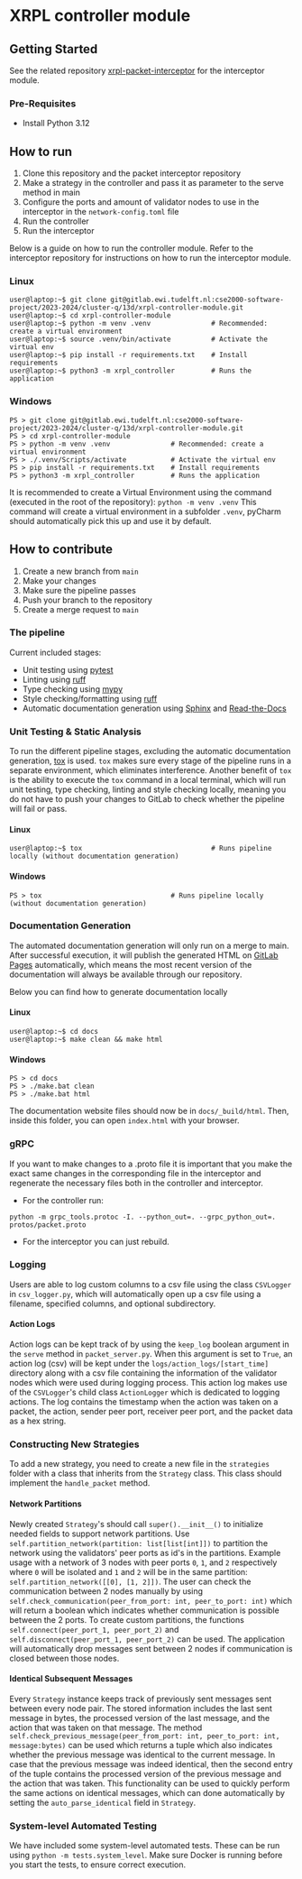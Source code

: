 # XRPL controller module

## Getting Started
See the related repository [xrpl-packet-interceptor](https://gitlab.ewi.tudelft.nl/cse2000-software-project/2023-2024/cluster-q/13d/xrpl-packet-interceptor) for the interceptor module.

### Pre-Requisites
- Install Python 3.12

## How to run
1. Clone this repository and the packet interceptor repository
2. Make a strategy in the controller and pass it as parameter to the serve method in main
3. Configure the ports and amount of validator nodes to use in the interceptor in the `network-config.toml` file
4. Run the controller
5. Run the interceptor

Below is a guide on how to run the controller module. Refer to the interceptor repository for instructions on how to run the interceptor module.

### Linux
```console
user@laptop:~$ git clone git@gitlab.ewi.tudelft.nl:cse2000-software-project/2023-2024/cluster-q/13d/xrpl-controller-module.git
user@laptop:~$ cd xrpl-controller-module
user@laptop:~$ python -m venv .venv               # Recommended: create a virtual environment
user@laptop:~$ source .venv/bin/activate          # Activate the virtual env
user@laptop:~$ pip install -r requirements.txt    # Install requirements
user@laptop:~$ python3 -m xrpl_controller         # Runs the application
```


### Windows
```console
PS > git clone git@gitlab.ewi.tudelft.nl:cse2000-software-project/2023-2024/cluster-q/13d/xrpl-controller-module.git
PS > cd xrpl-controller-module
PS > python -m venv .venv               # Recommended: create a virtual environment
PS > ./.venv/Scripts/activate           # Activate the virtual env
PS > pip install -r requirements.txt    # Install requirements
PS > python3 -m xrpl_controller         # Runs the application
```

It is recommended to create a Virtual Environment using the command (executed in the root of the repository): `python -m venv .venv` This command will create a virtual environment in a subfolder `.venv`, pyCharm should automatically pick this up and use it by default.

## How to contribute
1. Create a new branch from `main`
2. Make your changes
3. Make sure the pipeline passes
4. Push your branch to the repository
5. Create a merge request to `main`

### The pipeline
Current included stages:
- Unit testing using [pytest](https://docs.pytest.org/en/8.2.x/)
- Linting using [ruff](https://docs.astral.sh/ruff/)
- Type checking using [mypy](https://mypy.readthedocs.io/en/stable/)
- Style checking/formatting using [ruff](https://docs.astral.sh/ruff/)
- Automatic documentation generation using [Sphinx](https://www.sphinx-doc.org) and [Read-the-Docs](https://docs.readthedocs.io/en/stable/)

### Unit Testing & Static Analysis
To run the different pipeline stages, excluding the automatic documentation generation, [tox](https://tox.wiki/en/4.15.0/user_guide.html) is used.
`tox` makes sure every stage of the pipeline runs in a separate environment, which eliminates interference. Another benefit of `tox` is the ability to execute the `tox` command in a local terminal, which will run unit testing, type checking, linting and style checking locally, meaning you do not have to push your changes to GitLab to check whether the pipeline will fail or pass.

#### Linux
```console
user@laptop:~$ tox                                # Runs pipeline locally (without documentation generation)
```

#### Windows
```console
PS > tox                                # Runs pipeline locally (without documentation generation)
```

### Documentation Generation
The automated documentation generation will only run on a merge to main. After successful execution, it will publish the generated HTML on [GitLab Pages](https://docs.gitlab.com/ee/user/project/pages/) automatically, which means the most recent version of the documentation will always be available through our repository.

Below you can find how to generate documentation locally

#### Linux
```console
user@laptop:~$ cd docs
user@laptop:~$ make clean && make html
```

#### Windows
```console
PS > cd docs
PS > ./make.bat clean
PS > ./make.bat html
```

The documentation website files should now be in `docs/_build/html`. Then, inside this folder, you can open `index.html` with your browser.

### gRPC
If you want to make changes to a .proto file it is important that you make the exact same changes in the corresponding file in the interceptor and regenerate the necessary files both in the controller and interceptor. 
- For the controller run:
```
python -m grpc_tools.protoc -I. --python_out=. --grpc_python_out=. protos/packet.proto
```
- For the interceptor you can just rebuild.


### Logging
Users are able to log custom columns to a csv file using the class `CSVLogger` in `csv_logger.py`, which will automatically open up a csv file using a filename, specified columns, and optional subdirectory.

#### Action Logs
Action logs can be kept track of by using the `keep_log` boolean argument in the `serve` method in `packet_server.py`. When this argument is set to `True`, 
an action log (csv) will be kept under the `logs/action_logs/[start_time]` directory along with a csv file containing the information of the validator nodes which were used during logging process. 
This action log makes use of the `CSVLogger`'s child class `ActionLogger` which is dedicated to logging actions. 
The log contains the timestamp when the action was taken on a packet, the action, sender peer port, receiver peer port, and the packet data as a hex string.


### Constructing New Strategies
To add a new strategy, you need to create a new file in the `strategies` folder with a class that inherits from the `Strategy` class. This class should implement the `handle_packet` method.

#### Network Partitions
Newly created `Strategy`'s should call `super().__init__()` to initialize needed fields to support network partitions.
Use `self.partition_network(partition: list[list[int]])` to partition the network using the validators' peer ports as id's in the partitions.
Example usage with a network of 3 nodes with peer ports `0`, `1`, and `2` respectively where `0` will be isolated and `1` and `2` will be in the same partition: `self.partition_network([[0], [1, 2]])`.
The user can check the communication between 2 nodes manually by using 
`self.check_communication(peer_from_port: int, peer_to_port: int)` which will return a boolean which indicates whether communication is possible between the 2 ports.
To create custom partitions, the functions `self.connect(peer_port_1, peer_port_2)` and `self.disconnect(peer_port_1, peer_port_2)` can be used.
The application will automatically drop messages sent between 2 nodes if communication is closed between those nodes.

#### Identical Subsequent Messages
Every `Strategy` instance keeps track of previously sent messages sent between every node pair. The stored information includes the last sent message in bytes, the processed version of the last message, and the action that was taken on that message.
The method `self.check_previous_message(peer_from_port: int, peer_to_port: int, message:bytes)` can be used which returns a tuple which also indicates whether the previous message was identical to the current message.
In case that the previous message was indeed identical, then the second entry of the tuple contains the processed version of the previous message and the action that was taken.
This functionality can be used to quickly perform the same actions on identical messages, which can done automatically by setting the `auto_parse_identical` field in `Strategy`.

### System-level Automated Testing
We have included some system-level automated tests. These can be run using `python -m tests.system_level`. Make sure Docker is running before you start the tests, to ensure correct execution.
